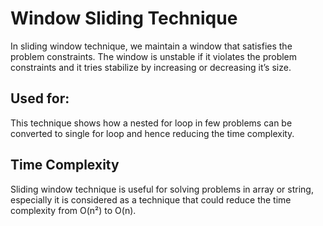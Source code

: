 # Window Sliding Technique
In sliding window technique, we maintain a window that satisfies the problem constraints.
The window is unstable if it violates the problem constraints and it tries stabilize by increasing or decreasing it’s size.

## Used for:
This technique shows how a nested for loop in few problems can be converted to
single for loop and hence reducing the time complexity.

## Time Complexity
Sliding window technique is useful for solving problems in array or string, 
especially it is considered as a technique that could reduce the time complexity from O(n²) to O(n).
